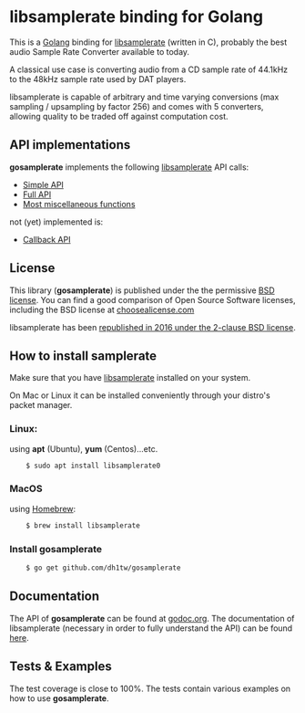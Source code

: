 # libsamplerate binding for Golang

This is a [Golang](https://golang.org) binding for [libsamplerate](http://www.mega-nerd.com/SRC/index.html) (written in C), probably the best audio Sample Rate Converter available to today. 

A classical use case is converting audio from a CD sample rate of 44.1kHz to the 48kHz sample rate used by DAT players.

libsamplerate is capable of arbitrary and time varying conversions (max sampling / upsampling by factor 256) and comes with 5 converters, allowing quality to be traded off against computation cost.

## API implementations
**gosamplerate** implements the following [libsamplerate](http://www.mega-nerd.com/SRC/index.html) API calls:

- [Simple API](http://www.mega-nerd.com/SRC/api_simple.html)
- [Full API](http://www.mega-nerd.com/SRC/api_full.html)
- [Most miscellaneous functions](http://www.mega-nerd.com/SRC/api_misc.html)

not (yet) implemented is: 

- [Callback API](http://www.mega-nerd.com/SRC/api_callback.html)

## License
This library (**gosamplerate**) is published under the the permissive [BSD license](http://choosealicense.com/licenses/mit/). You can find a good comparison of Open Source Software licenses, including the BSD license at [choosealicense.com](http://choosealicense.com/licenses/)

libsamplerate has been [republished in 2016 under the 2-clause BSD license](http://www.mega-nerd.com/SRC/license.html).

## How to install samplerate

Make sure that you have [libsamplerate](http://www.mega-nerd.com/SRC/index.html) installed on your system.

On Mac or Linux it can be installed conveniently through your distro's packet manager.

### Linux:
using **apt** (Ubuntu), **yum** (Centos)...etc.
```bash
    $ sudo apt install libsamplerate0
```

### MacOS
using [Homebrew](http://brew.sh):
```bash
    $ brew install libsamplerate
```

### Install gosamplerate
```bash
    $ go get github.com/dh1tw/gosamplerate
```

## Documentation
The API of **gosamplerate** can be found at [godoc.org](https://godoc.org/github.com/dh1tw/gosamplerate). 
The documentation of libsamplerate (necessary in order to fully understand the API) can be found 
[here](http://www.mega-nerd.com/SRC/index.html).

## Tests & Examples
The test coverage is close to 100%. The tests contain various examples on how to use **gosamplerate**.